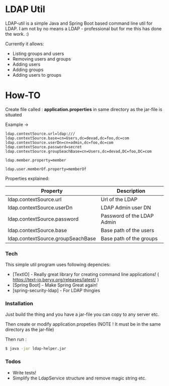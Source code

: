 # LDAP Util



LDAP-util is a simple Java and Spring Boot based command line util for LDAP. I am not by no means a LDAP - professional but for me this has done the work. :) 

Currently it allows:

- Listing groups and users
- Removing users and groups
- Adding users
- Adding groups
- Adding users to groups

# How-TO

Create file called : **application.properties** in same directory as the jar-file is situated

Example ->
```properties   
ldap.contextSource.url=ldap:///
ldap.contextSource.base=cn=Users,dc=devad,dc=foo,dc=com
ldap.contextSource.userDn=cn=admin,dc=foo,dc=com
ldap.contextSource.password=secret
ldap.contextSource.groupSeachBase=cn=Users,dc=devad,DC=foo,DC=com

ldap.member.property=member

ldap.user.memberOf.property=memberOf
```
Properties explained:

| Property | Description |
| ------ | ------ |
| ldap.contextSource.url | Url of the LDAP|
| ldap.contextSource.userDn | LDAP Admin user DN |
| ldap.contextSource.password | Password of the LDAP Admin |
| ldap.contextSource.base | Base path of the users |
| ldap.contextSource.groupSeachBase | Base path of the groups |

### Tech

This simple util program uses following depencies:

* [TextIO] - Really great library for creating command line applications! ( https://text-io.beryx.org/releases/latest/ )
* [Spring Boot] - Make Spring Great again!
* [spring-security-ldap] - For LDAP thingies


### Installation

Just build the thing and you have a jar-file you can copy to any server etc. 

Then create or modify application.propeties (NOTE ! It must be in the same directory as the jar-file)

Then run :

```sh
$ java -jar ldap-helper.jar
```

### Todos

 - Write tests!
 - Simplify the LdapService structure and remove magic string etc.




